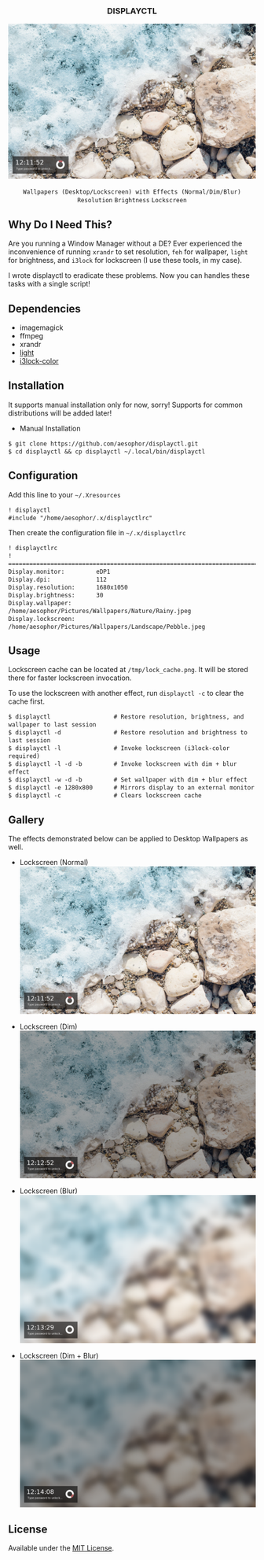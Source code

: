 <div align="center">
<h3>DISPLAYCTL</h3>
<img src="https://github.com/aesophor/displayctl/raw/master/assets/main.png">

`Wallpapers (Desktop/Lockscreen) with Effects (Normal/Dim/Blur)`
`Resolution` `Brightness` `Lockscreen` 
</div>

## Why Do I Need This?
Are you running a Window Manager without a DE? Ever experienced the inconvenience of running `xrandr` to set resolution, `feh` for wallpaper, `light` for brightness, and `i3lock` for lockscreen (I use these tools, in my case).

I wrote displayctl to eradicate these problems. Now you can handles these tasks with a single script!

## Dependencies
* imagemagick
* ffmpeg
* xrandr
* [light](https://github.com/haikarainen/light)
* [i3lock-color](https://github.com/PandorasFox/i3lock-color)

## Installation
It supports manual installation only for now, sorry! Supports for common distributions will be added later!
* Manual Installation
```
$ git clone https://github.com/aesophor/displayctl.git
$ cd displayctl && cp displayctl ~/.local/bin/displayctl
```

## Configuration
Add this line to your `~/.Xresources`
```
! displayctl
#include "/home/aesophor/.x/displayctlrc"
```

Then create the configuration file in `~/.x/displayctlrc` 
```
! displayctlrc
! ===================================================================================
Display.monitor:         eDP1
Display.dpi:             112
Display.resolution:      1680x1050
Display.brightness:      30
Display.wallpaper:       /home/aesophor/Pictures/Wallpapers/Nature/Rainy.jpeg
Display.lockscreen:      /home/aesophor/Pictures/Wallpapers/Landscape/Pebble.jpeg
```

## Usage
Lockscreen cache can be located at `/tmp/lock_cache.png`. It will be stored there for faster lockscreen invocation. 

To use the lockscreen with another effect, run `displayctl -c` to clear the cache first.
```
$ displayctl                  # Restore resolution, brightness, and wallpaper to last session 
$ displayctl -d               # Restore resolution and brightness to last session
$ displayctl -l               # Invoke lockscreen (i3lock-color required)
$ displayctl -l -d -b         # Invoke lockscreen with dim + blur effect
$ displayctl -w -d -b         # Set wallpaper with dim + blur effect
$ displayctl -e 1280x800      # Mirrors display to an external monitor
$ displayctl -c               # Clears lockscreen cache
```

## Gallery
The effects demonstrated below can be applied to Desktop Wallpapers as well.

* Lockscreen (Normal)
![None](https://github.com/aesophor/displayctl/raw/master/assets/main.png)

* Lockscreen (Dim)
![None](https://github.com/aesophor/displayctl/raw/master/assets/dim.png)

* Lockscreen (Blur)
![None](https://github.com/aesophor/displayctl/raw/master/assets/blur.png)

* Lockscreen (Dim + Blur)
![None](https://github.com/aesophor/displayctl/raw/master/assets/dimblur.png)
## License
Available under the [MIT License](https://github.com/aesophor/dotfiles/blob/master/LICENSE).
